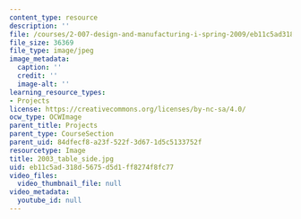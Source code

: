 ```yaml
---
content_type: resource
description: ''
file: /courses/2-007-design-and-manufacturing-i-spring-2009/eb11c5ad318d5675d5d1ff8274f8fc77_2003_table_side.jpg
file_size: 36369
file_type: image/jpeg
image_metadata:
  caption: ''
  credit: ''
  image-alt: ''
learning_resource_types:
- Projects
license: https://creativecommons.org/licenses/by-nc-sa/4.0/
ocw_type: OCWImage
parent_title: Projects
parent_type: CourseSection
parent_uid: 84dfecf8-a23f-522f-3d67-1d5c5133752f
resourcetype: Image
title: 2003_table_side.jpg
uid: eb11c5ad-318d-5675-d5d1-ff8274f8fc77
video_files:
  video_thumbnail_file: null
video_metadata:
  youtube_id: null
---
```

